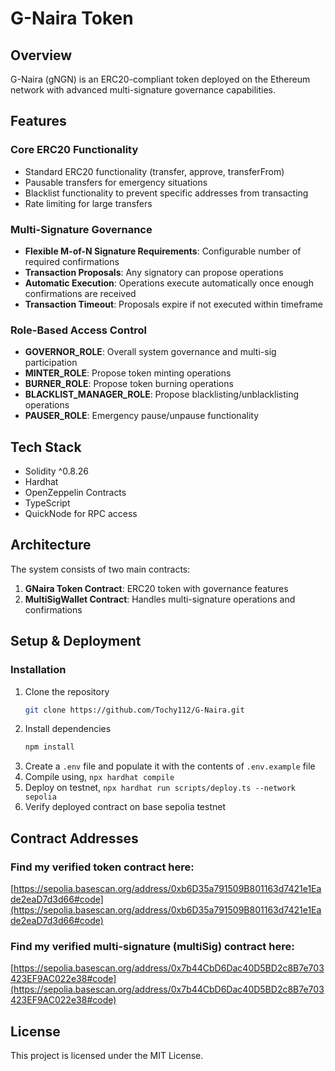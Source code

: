 # G-Naira Token

## Overview
G-Naira (gNGN) is an ERC20-compliant token deployed on the Ethereum network with advanced multi-signature governance capabilities.

## Features

### Core ERC20 Functionality
- Standard ERC20 functionality (transfer, approve, transferFrom)
- Pausable transfers for emergency situations
- Blacklist functionality to prevent specific addresses from transacting
- Rate limiting for large transfers

### Multi-Signature Governance
- **Flexible M-of-N Signature Requirements**: Configurable number of required confirmations
- **Transaction Proposals**: Any signatory can propose operations
- **Automatic Execution**: Operations execute automatically once enough confirmations are received
- **Transaction Timeout**: Proposals expire if not executed within timeframe

### Role-Based Access Control
- **GOVERNOR_ROLE**: Overall system governance and multi-sig participation
- **MINTER_ROLE**: Propose token minting operations
- **BURNER_ROLE**: Propose token burning operations
- **BLACKLIST_MANAGER_ROLE**: Propose blacklisting/unblacklisting operations
- **PAUSER_ROLE**: Emergency pause/unpause functionality

## Tech Stack
- Solidity ^0.8.26
- Hardhat
- OpenZeppelin Contracts
- TypeScript
- QuickNode for RPC access

## Architecture

The system consists of two main contracts:

1. **GNaira Token Contract**: ERC20 token with governance features
2. **MultiSigWallet Contract**: Handles multi-signature operations and confirmations

## Setup & Deployment

### Installation
1. Clone the repository
   ```bash
   git clone https://github.com/Tochy112/G-Naira.git
   ```
2. Install dependencies
   ```bash
   npm install
   ```
3. Create a `.env` file and populate it with the contents of `.env.example` file
4. Compile using, `npx hardhat compile`
5. Deploy on testnet, `npx hardhat run scripts/deploy.ts --network sepolia`
6. Verify deployed contract on base sepolia testnet


## Contract Addresses

### Find my verified token contract here: 
[https://sepolia.basescan.org/address/0xb6D35a791509B801163d7421e1Eade2eaD7d3d66#code](https://sepolia.basescan.org/address/0xb6D35a791509B801163d7421e1Eade2eaD7d3d66#code)

### Find my verified multi-signature (multiSig) contract here: 
[https://sepolia.basescan.org/address/0x7b44CbD6Dac40D5BD2c8B7e703423EF9AC022e38#code](https://sepolia.basescan.org/address/0x7b44CbD6Dac40D5BD2c8B7e703423EF9AC022e38#code)

## License

This project is licensed under the MIT License.
